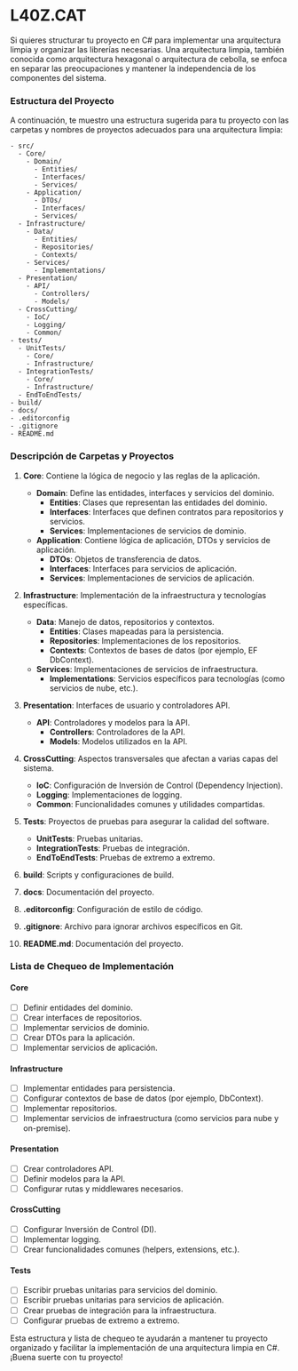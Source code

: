 # L40Z.CAT
Si quieres structurar tu proyecto en C# para implementar una arquitectura limpia y organizar las librerías necesarias. Una arquitectura limpia, también conocida como arquitectura hexagonal o arquitectura de cebolla, se enfoca en separar las preocupaciones y mantener la independencia de los componentes del sistema.

### Estructura del Proyecto

A continuación, te muestro una estructura sugerida para tu proyecto con las carpetas y nombres de proyectos adecuados para una arquitectura limpia:

```
- src/
  - Core/
    - Domain/
      - Entities/
      - Interfaces/
      - Services/
    - Application/
      - DTOs/
      - Interfaces/
      - Services/
  - Infrastructure/
    - Data/
      - Entities/
      - Repositories/
      - Contexts/
    - Services/
      - Implementations/
  - Presentation/
    - API/
      - Controllers/
      - Models/
  - CrossCutting/
    - IoC/
    - Logging/
    - Common/
- tests/
  - UnitTests/
    - Core/
    - Infrastructure/
  - IntegrationTests/
    - Core/
    - Infrastructure/
  - EndToEndTests/
- build/
- docs/
- .editorconfig
- .gitignore
- README.md
```

### Descripción de Carpetas y Proyectos

1. **Core**: Contiene la lógica de negocio y las reglas de la aplicación.
   - **Domain**: Define las entidades, interfaces y servicios del dominio.
     - **Entities**: Clases que representan las entidades del dominio.
     - **Interfaces**: Interfaces que definen contratos para repositorios y servicios.
     - **Services**: Implementaciones de servicios de dominio.
   - **Application**: Contiene lógica de aplicación, DTOs y servicios de aplicación.
     - **DTOs**: Objetos de transferencia de datos.
     - **Interfaces**: Interfaces para servicios de aplicación.
     - **Services**: Implementaciones de servicios de aplicación.

2. **Infrastructure**: Implementación de la infraestructura y tecnologías específicas.
   - **Data**: Manejo de datos, repositorios y contextos.
     - **Entities**: Clases mapeadas para la persistencia.
     - **Repositories**: Implementaciones de los repositorios.
     - **Contexts**: Contextos de bases de datos (por ejemplo, EF DbContext).
   - **Services**: Implementaciones de servicios de infraestructura.
     - **Implementations**: Servicios específicos para tecnologías (como servicios de nube, etc.).

3. **Presentation**: Interfaces de usuario y controladores API.
   - **API**: Controladores y modelos para la API.
     - **Controllers**: Controladores de la API.
     - **Models**: Modelos utilizados en la API.

4. **CrossCutting**: Aspectos transversales que afectan a varias capas del sistema.
   - **IoC**: Configuración de Inversión de Control (Dependency Injection).
   - **Logging**: Implementaciones de logging.
   - **Common**: Funcionalidades comunes y utilidades compartidas.

5. **Tests**: Proyectos de pruebas para asegurar la calidad del software.
   - **UnitTests**: Pruebas unitarias.
   - **IntegrationTests**: Pruebas de integración.
   - **EndToEndTests**: Pruebas de extremo a extremo.

6. **build**: Scripts y configuraciones de build.
7. **docs**: Documentación del proyecto.
8. **.editorconfig**: Configuración de estilo de código.
9. **.gitignore**: Archivo para ignorar archivos específicos en Git.
10. **README.md**: Documentación del proyecto.

### Lista de Chequeo de Implementación

#### Core
- [ ] Definir entidades del dominio.
- [ ] Crear interfaces de repositorios.
- [ ] Implementar servicios de dominio.
- [ ] Crear DTOs para la aplicación.
- [ ] Implementar servicios de aplicación.

#### Infrastructure
- [ ] Implementar entidades para persistencia.
- [ ] Configurar contextos de base de datos (por ejemplo, DbContext).
- [ ] Implementar repositorios.
- [ ] Implementar servicios de infraestructura (como servicios para nube y on-premise).

#### Presentation
- [ ] Crear controladores API.
- [ ] Definir modelos para la API.
- [ ] Configurar rutas y middlewares necesarios.

#### CrossCutting
- [ ] Configurar Inversión de Control (DI).
- [ ] Implementar logging.
- [ ] Crear funcionalidades comunes (helpers, extensions, etc.).

#### Tests
- [ ] Escribir pruebas unitarias para servicios del dominio.
- [ ] Escribir pruebas unitarias para servicios de aplicación.
- [ ] Crear pruebas de integración para la infraestructura.
- [ ] Configurar pruebas de extremo a extremo.

Esta estructura y lista de chequeo te ayudarán a mantener tu proyecto organizado y facilitar la implementación de una arquitectura limpia en C#. ¡Buena suerte con tu proyecto!
